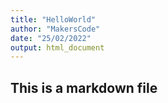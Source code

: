 ```yaml
---
title: "HelloWorld"
author: "MakersCode"
date: "25/02/2022"
output: html_document
---
```


## This is a markdown file
